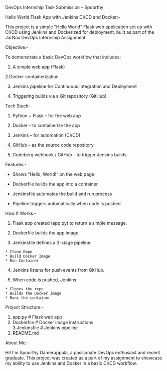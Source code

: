 DevOps Internship Task Submission – Spoorthy

Hello World Flask App with Jenkins CI/CD and Docker:-

This project is a simple "Hello World" Flask web application set up with CI/CD using Jenkins and Dockerized for deployment, built as part of the JarNox DevOps Internship Assignment.



Objective:-

To demonstrate a basic DevOps workflow that includes:

   1. A simple web app (Flask)

   2.Docker containerization

   3. Jenkins pipeline for Continuous Integration and Deployment

   4. Triggering builds via a Git repository (GitHub)



Tech Stack:-
  
  1. Python + Flask – for the web app

  2. Docker – to containerize the app

  3. Jenkins – for automation (CI/CD)

  4. GitHub – as the source code repository

  5. Codeberg webhook / GitHub – to trigger Jenkins builds



Features:-

  * Shows “Hello, World!” on the web page

  * Dockerfile builds the app into a container

  * Jenkinsfile automates the build and run process

  * Pipeline triggers automatically when code is pushed



How It Works:-
  
  1. Flask app created (app.py) to return a simple message.

  2. Dockerfile builds the app image.

  3. Jenkinsfile defines a 3-stage pipeline:

    * Clone Repo
    * Build Docker Image
    * Run Container

  4. Jenkins listens for push events from GitHub.

  5. When code is pushed, Jenkins:

    * Clones the repo
    * Builds the Docker image
    * Runs the container



Project Structure:-

   1. app.py            # Flask web app
   2. Dockerfile        # Docker image instructions         
   3.Jenkinsfile        # Jenkins pipeline
   4. README.md


About Me:-

Hi! I'm Spoorthy Dameruppula, a passionate DevOps enthusiast and recent graduate.
This project was created as a part of my assignment to showcase my ability to use Jenkins and Docker in a basic CI/CD workflow.